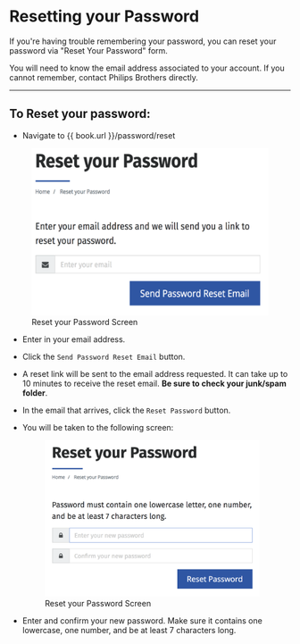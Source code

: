 # Resetting your Password

If you're having trouble remembering your password, you can reset your password via "Reset Your Password" form.

You will need to know the email address associated to your account. If you cannot remember, contact Philips Brothers directly.

----

## To Reset your password:
* Navigate to {{ book.url }}/password/reset

<figure>
    <img src="/assets/reset-your-password.png" height="300" />
    <figcaption>Reset your Password Screen</figcaption>
</figure>

* Enter in your email address.
* Click the `Send Password Reset Email` button.
* A reset link will be sent to the email address requested. It can take up to 10 minutes to receive the reset email. **Be sure to check your junk/spam folder**.
* In the email that arrives, click the `Reset Password` button.
* You will be taken to the following screen:
    
    <figure>
        <img src="/assets/new-password.png" height="281" />
        <figcaption>Reset your Password Screen</figcaption>
    </figure>

* Enter and confirm your new password. Make sure it contains one lowercase, one number, and be at least 7 characters long.

